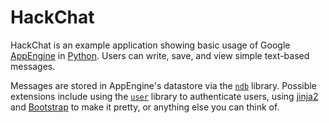# HackChat

HackChat is an example application showing basic usage of Google [AppEngine][1]
in [Python][2]. Users can write, save, and view simple text-based messages.

Messages are stored in AppEngine's datastore via the [`ndb`][3] library.
Possible extensions include using the [`user`][4] library to authenticate
users, using [jinja2][6] and [Bootstrap][7] to make it pretty, or anything else
you can think of.

[1]: https://developers.google.com/appengine
[2]: https://python.org
[3]: https://developers.google.com/appengine/docs/python/ndb/
[4]: https://developers.google.com/appengine/docs/python/users/
[5]: http://webapp-improved.appspot.com/
[6]: http://jinja.pocoo.org/docs/
[7]: http://twitter.github.com/bootstrap/

